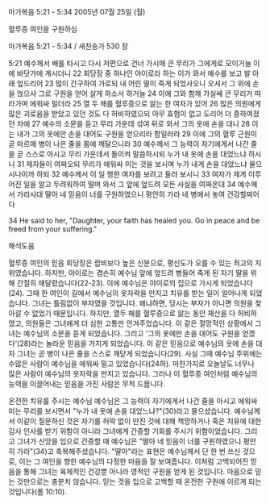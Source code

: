 마가복음 5:21 - 5:34 
2005년 07월 25일 (월)

혈루증 여인을 구원하심



마가복음 5:21 - 5:34 / 새찬송가 530 장


5:21 예수께서 배를 타시고 다시 저편으로 건너 가시매 큰 무리가 그에게로 모이거늘 이에 바닷가에 계시더니 22 회당장 중 하나인 야이로라 하는 이가 와서 예수를 보고 발 아래 엎드리어 23 많이 간구하여 가로되 내 어린 딸이 죽게 되었사오니 오셔서 그 위에 손을 얹으사 그로 구원을 얻어 살게 하소서 하거늘 24 이에 그와 함께 가실쌔 큰 무리가 따라가며 에워싸 밀더라 25 열 두 해를 혈루증으로 앓는 한 여자가 있어 26 많은 의원에게 많은 괴로움을 받았고 있던 것도 다 허비하였으되 아무 효험이 없고 도리어 더 중하여졌던 차에 27 예수의 소문을 듣고 무리 가운데 섞여 뒤로 와서 그의 옷에 손을 대니 28 이는 내가 그의 옷에만 손을 대어도 구원을 얻으리라 함일러라 29 이에 그의 혈루 근원이 곧 마르매 병이 나은 줄을 몸에 깨달으니라 30 예수께서 그 능력이 자기에게서 나간 줄을 곧 스스로 아시고 무리 가운데서 돌이켜 말씀하시되 누가 내 옷에 손을 대었느냐 하시니 31 제자들이 여짜오되 무리가 에워싸 미는 것을 보시며 누가 내게 손을 대었느냐 물으시나이까 하되 32 예수께서 이 일 행한 여자를 보려고 둘러 보시니 33 여자가 제게 이루어진 일을 알고 두려워하여 떨며 와서 그 앞에 엎드려 모든 사실을 여짜온대 34 예수께서 가라사대 딸아 네 믿음이 너를 구원하였으니 평안히 가라 네 병에서 놓여 건강할찌어다

34 He said to her, "Daughter, your faith has healed you. Go in peace and be freed from your suffering."

해석도움





혈루증 여인의 믿음
회당장은 랍비보다 높은 신분으로, 평신도가 오를 수 있는 최고의 지위였습니다. 하지만, 야이로는 겸손히 예수님 앞에 엎드려 병들어 죽게 된 자기 딸을 위해 간절히 매달렸습니다(22-23). 이에 예수님은 야이로의 집으로 가시게 되었습니다(24). 그때 한 여인이 길에서 예수님의 옷자락을 만지고 치유를 받는 일이 일어나게 되었습니다. 그녀는 틀림없이 부자였을 것입니다. 왜냐하면, 당시는 부자가 아니면 의원을 찾아갈 수 없었기 때문입니다. 하지만, 열두 해를 혈루증으로 앓는 동안 재산을 다 허비하였고, 의원들은 그녀에게 더 심한 고통만 안겨주었습니다. 이 같은 절망적인 상황에서 그녀는 예수님의 소문을 듣게 되었습니다. 그리고 '그의 옷에만 손을 대어도 구원을 얻겠다'(28)라는 놀라운 믿음을 가지게 되었습니다. 이 같은 믿음으로 예수님의 옷에 손을 대자 그녀는 곧 병이 나은 줄을 스스로 깨닫게 되었습니다(29). 사실 그때 예수님 주위에는 수많은 사람이 예수님을 에워싸 밀고 있었습니다(24하). 마찬가지로 오늘날도 너무나 많은 사람이 예수님의 옷자락을 만지고 있습니다. 그러나 이 혈루증 여인처럼 예수님의 능력을 이끌어내는 믿음을 가진 사람은 무척 드뭅니다.

온전한 치유를 주시는 예수님
예수님은 그 능력이 자기에게서 나간 줄을 아시고 에워싸 미는 무리를 보시면서 "누가 내 옷에 손을 대었느냐?"(30)라고 물으셨습니다. 예수님께서 이같이 질문하신 것은 자기를 허락 없이 만진 것에 대해 책망하거나 혹은 치유에 대한 감사 인사를 받기 위함이 아니라 그녀에게 간증할 기회를 주시기 위함이었습니다. 그리고 그녀가 신앙을 입으로 간증할 때 예수님은 "딸아 네 믿음이 너를 구원하였으니 평안히 가라"(34)고 축복해주셨습니다. "딸아"라는 표현은 예수님께서 단 한 번 쓰신 것으로, 이는 그 여인을 향한 예수님의 다정한 마음을 잘 보여줍니다. 이처럼 고백되어진 믿음을 통해 그녀는 육체적인 건강뿐 아니라 영적인 구원을 얻게 된 것입니다. 마음으로 믿는 것만으로는 충분치 않습니다. 믿는 것을 입으로 고백할 때 온전한 구원에 이르게 되는 것입니다(롬 10:10).